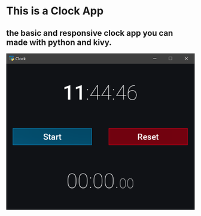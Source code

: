 # This is a Clock App

## the basic and responsive clock app you can made with python and kivy.
![Clock App Image](App_image.png)

